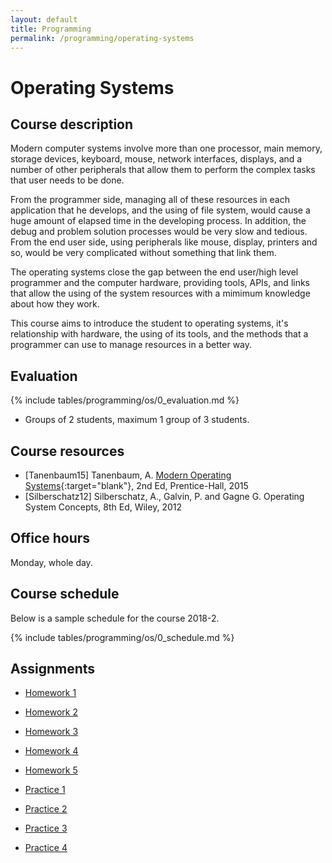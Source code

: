 ```yaml
---
layout: default
title: Programming
permalink: /programming/operating-systems
---
```


# Operating Systems

## Course description

Modern computer systems involve more than one processor, main memory, storage devices, keyboard, mouse, network interfaces, displays, and a number of other peripherals that allow them to perform the complex tasks that user needs to be done.

From the programmer side, managing all of these resources in each application that he develops, and the using of file system, would cause a huge amount of elapsed time in the developing process. In addition, the debug and problem solution processes would be very slow and tedious. From the end user side, using peripherals like mouse, display, printers and so, would be very complicated without something that link them.

The operating systems close the gap between the end user/high level programmer and the computer hardware, providing tools, APIs, and links that allow the using of the system resources with a mimimum knowledge about how they work.

This course aims to introduce the student to operating systems, it's relationship with hardware, the using of its tools, and the methods that a programmer can use to manage resources in a better way.

## Evaluation

{% include tables/programming/os/0_evaluation.md %}
* Groups of 2 students, maximum 1 group of 3 students.

## Course resources

* [Tanenbaum15] Tanenbaum, A. [Modern Operating Systems](https://usta-primo.hosted.exlibrisgroup.com/primo-explore/fulldisplay?docid=57UST_Aleph000147433&context=L&vid=57UST&lang=es_ES&search_scope=57UST&adaptor=Local%20Search%20Engine&tab=57ust_tab&query=any,contains,operating%20systems&sortby=rank&mode=Basic){:target="blank"},  2nd Ed, Prentice-Hall, 2015
* [Silberschatz12] Silberschatz, A., Galvin, P. and Gagne G. Operating System Concepts, 8th Ed, Wiley, 2012

## Office hours

Monday, whole day.

## Course schedule

Below is a sample schedule for the course 2018-2.

{% include tables/programming/os/0_schedule.md %}

## Assignments

* [Homework 1](/cstopics/programming/operating-systems/assigments/hw1)
* [Homework 2](/cstopics/programming/operating-systems/assigments/hw2)
* [Homework 3](/cstopics/programming/operating-systems/assigments/hw3)
* [Homework 4](/cstopics/programming/operating-systems/assigments/hw4)
* [Homework 5](/cstopics/programming/operating-systems/assigments/hw5)

* [Practice 1](/cstopics/programming/operating-systems/assigments/prc1)
* [Practice 2](/cstopics/programming/operating-systems/assigments/prc2)
* [Practice 3](/cstopics/programming/operating-systems/assigments/prc3)
* [Practice 4](/cstopics/programming/operating-systems/assigments/prc4)
